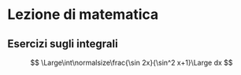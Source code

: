# Lezione di matematica
## Esercizi sugli integrali
$$
\Large\int\normalsize\frac{\sin 2x}{\sin^2 x+1}\Large dx
$$
<!--stackedit_data:
eyJoaXN0b3J5IjpbLTk1ODI4NDMxNF19
-->